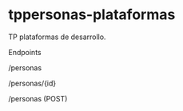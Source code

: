 # tppersonas-plataformas
TP plataformas de desarrollo.

Endpoints

/personas

/personas/{id}

/personas (POST)
